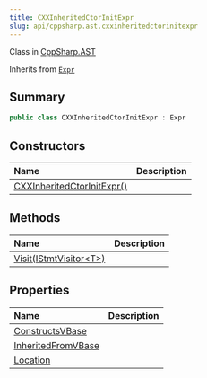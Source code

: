 ```yaml
---
title: CXXInheritedCtorInitExpr
slug: api/cppsharp.ast.cxxinheritedctorinitexpr
---
```

Class in [CppSharp.AST](/api/cppsharp/ast)

Inherits from [`Expr`](/api/cppsharp/ast/expr)

## Summary



```csharp
public class CXXInheritedCtorInitExpr : Expr
```

## Constructors

|Name|Description|
|:---|:---|
|[CXXInheritedCtorInitExpr\(\)](/api/cppsharp/ast/cxxinheritedctorinitexpr//ctor)||

## Methods

|Name|Description|
|:---|:---|
|[Visit\(IStmtVisitor\<T\>\)](/api/cppsharp/ast/cxxinheritedctorinitexpr/visit)||

## Properties

|Name|Description|
|:---|:---|
|[ConstructsVBase](/api/cppsharp/ast/cxxinheritedctorinitexpr/constructsvbase)||
|[InheritedFromVBase](/api/cppsharp/ast/cxxinheritedctorinitexpr/inheritedfromvbase)||
|[Location](/api/cppsharp/ast/cxxinheritedctorinitexpr/location)||

